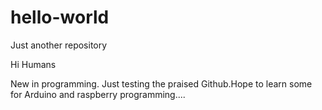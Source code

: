 # hello-world

Just another repository

Hi Humans

New in programming. Just testing the praised Github.Hope to learn some for Arduino and raspberry programming....

